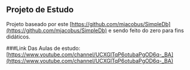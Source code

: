 Projeto de Estudo
-----------------

Projeto baseado por este [https://github.com/mjacobus/SimpleDb](https://github.com/mjacobus/SimpleDb)
 e sendo feito do zero para fins didáticos.

###Link Das Aulas de estudo:
[https://www.youtube.com/channel/UCXGlTqP6otubaPgOD6q-_BA](https://www.youtube.com/channel/UCXGlTqP6otubaPgOD6q-_BA)